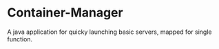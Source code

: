 # Container-Manager
A java application for quicky launching basic servers, mapped for single function.
